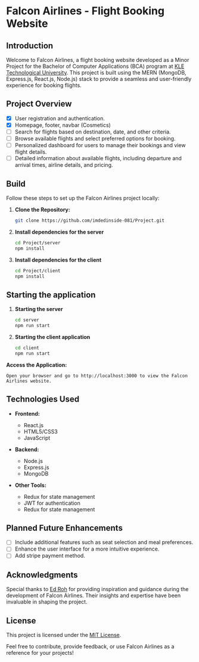 # Falcon Airlines - Flight Booking Website

## Introduction

Welcome to Falcon Airlines, a flight booking website developed as a Minor Project for the Bachelor of Computer Applications (BCA) program at [KLE Technological University](https://www.linkedin.com/school/kletechbvb/). This project is built using the MERN (MongoDB, Express.js, React.js, Node.js) stack to provide a seamless and user-friendly experience for booking flights.


## Project Overview

   - [x] User registration and authentication.
   - [x] Homepage, footer, navbar (Cosmetics)
   - [ ] Search for flights based on destination, date, and other criteria.
   - [ ] Browse available flights and select preferred options for booking.
   - [ ] Personalized dashboard for users to manage their bookings and view flight details.
   - [ ] Detailed information about available flights, including departure and arrival times, airline details, and pricing.

## Build

Follow these steps to set up the Falcon Airlines project locally:

1. **Clone the Repository:**
   ```bash
   git clone https://github.com/imdedinside-081/Project.git
   ```
2. **Install dependencies for the server**  
   ```bash
   cd Project/server
   npm install
   ```
3. **Install dependencies for the client**  
   ```bash
   cd Project/client
   npm install
   ```

## Starting the application
1. **Starting the server**
   ```bash
   cd server
   npm run start
   ```
2. **Starting the client application**
   ```bash
   cd client
   npm run start
   ```



**Access the Application:**

    Open your browser and go to http://localhost:3000 to view the Falcon Airlines website.

## Technologies Used

- **Frontend:**
  - React.js
  - HTML5/CSS3
  - JavaScript

- **Backend:**
  - Node.js
  - Express.js
  - MongoDB

- **Other Tools:**
  - Redux for state management
  - JWT for authentication
  - Redux for state management


## Planned Future Enhancements

- [ ] Include additional features such as seat selection and meal preferences.
- [ ] Enhance the user interface for a more intuitive experience.
- [ ] Add stripe payment method.

## Acknowledgments

Special thanks to [Ed Roh](https://github.com/ed-roh/) for providing inspiration and guidance during the development of Falcon Airlines. Their insights and expertise have been invaluable in shaping the project.

## License

This project is licensed under the [MIT License](LICENSE).

Feel free to contribute, provide feedback, or use Falcon Airlines as a reference for your projects!
<!-- 
## Current Status

### Desktop
![Login1](https://github.com/ImDedInside-git/Project/assets/67794677/6643114b-27c6-4ce4-b146-c049e5365677)
![Login2](https://github.com/ImDedInside-git/Project/assets/67794677/5f05da8c-03ae-43b4-901b-9991a2a71414)
![Home1](https://github.com/ImDedInside-git/Project/assets/67794677/e00ee56b-1b9e-4289-b408-32fb800b0d7e)
![Home2](https://github.com/ImDedInside-git/Project/assets/67794677/81df667c-ad20-454c-9cc8-180ad4947a70)
![Home3](https://github.com/ImDedInside-git/Project/assets/67794677/81f4a24c-6a7e-43fd-ab9d-984e232461b8)
![Home4](https://github.com/ImDedInside-git/Project/assets/67794677/6b33a292-4855-4919-be8f-0425448018c9)
![Home5](https://github.com/ImDedInside-git/Project/assets/67794677/c0e54232-29e9-49be-872d-0d93b222951d)

### Mobile
![image](https://github.com/ImDedInside-git/Project/assets/67794677/3bb42f48-643d-4a7c-a8a6-68bfaca44811)
![image](https://github.com/ImDedInside-git/Project/assets/67794677/0965ddcc-6d2b-4d6e-8b76-2fa47e4ac87c)
![image](https://github.com/ImDedInside-git/Project/assets/67794677/ff5a41ba-e84e-4b60-93eb-07746d545b5a)
![image](https://github.com/ImDedInside-git/Project/assets/67794677/58ef1525-4502-4f50-aeda-e29d32a7de43)
![image](https://github.com/ImDedInside-git/Project/assets/67794677/5316c7cf-1697-4295-9961-b86210793100)
![image](https://github.com/ImDedInside-git/Project/assets/67794677/6481dee4-ce68-421c-a974-2ffb11a075ee)
![image](https://github.com/ImDedInside-git/Project/assets/67794677/23d7ca4a-8966-4c50-9920-dbd000b07652)
![image](https://github.com/ImDedInside-git/Project/assets/67794677/c8073a19-9cbf-4edb-9528-db329d0bfb60)
![image](https://github.com/ImDedInside-git/Project/assets/67794677/d0b9fd27-069b-473c-84df-e432a52be41d) -->
